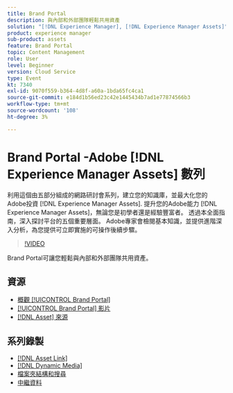 ```yaml
---
title: Brand Portal
description: 與內部和外部團隊輕鬆共用資產
solution: "[!DNL Experience Manager], [!DNL Experience Manager Assets]"
product: experience manager
sub-product: assets
feature: Brand Portal
topic: Content Management
role: User
level: Beginner
version: Cloud Service
type: Event
kt: 7340
exl-id: 9070f559-b364-4d8f-a60a-1bda65fc4ca1
source-git-commit: e184d1b56ed23c42e1445434b7ad1e77874566b3
workflow-type: tm+mt
source-wordcount: '108'
ht-degree: 3%

---
```


# Brand Portal -Adobe [!DNL Experience Manager Assets] 數列

利用這個由五部分組成的網路研討會系列，建立您的知識庫，並最大化您的Adobe投資 [!DNL Experience Manager Assets]. 提升您的Adobe能力 [!DNL Experience Manager Assets]，無論您是初學者還是經驗豐富者。 透過本全面指南，深入探討平台的五個重要層面。 Adobe專家會檢閱基本知識，並提供進階深入分析，為您提供可立即實施的可操作後續步驟。

>[!VIDEO](https://video.tv.adobe.com/v/332133/?quality=12&learn=on&hidetitle=true)

Brand Portal可讓您輕鬆與內部和外部團隊共用資產。

## 資源

* [概觀 [!UICONTROL Brand Portal]](https://experienceleague.adobe.com/en/docs/experience-manager-brand-portal/using/introduction/brand-portal)
* [[!UICONTROL Brand Portal] 影片](https://experienceleague.adobe.com/en/docs/experience-manager-learn/assets/sharing/brand-portal/brand-portal)
* [[!DNL Asset] 來源](https://experienceleague.adobe.com/en/docs/experience-manager-brand-portal/using/asset-sourcing-in-brand-portal/brand-portal-asset-sourcing)

## 系列錄製

* [[!DNL Asset Link]](asset-link.md)
* [[!DNL Dynamic Media]](dynamic-media.md)
* [檔案夾結構和搜尋](folder-structure-search.md)
* [中繼資料](metadata.md)
